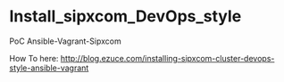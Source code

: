 # Install_sipxcom_DevOps_style
PoC Ansible-Vagrant-Sipxcom

How To here: 
http://blog.ezuce.com/installing-sipxcom-cluster-devops-style-ansible-vagrant
